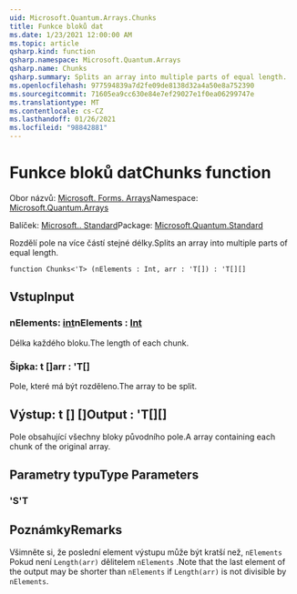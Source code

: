 ```yaml
---
uid: Microsoft.Quantum.Arrays.Chunks
title: Funkce bloků dat
ms.date: 1/23/2021 12:00:00 AM
ms.topic: article
qsharp.kind: function
qsharp.namespace: Microsoft.Quantum.Arrays
qsharp.name: Chunks
qsharp.summary: Splits an array into multiple parts of equal length.
ms.openlocfilehash: 977594839a7d2fe09de8138d32a4a50e8a752390
ms.sourcegitcommit: 71605ea9cc630e84e7ef29027e1f0ea06299747e
ms.translationtype: MT
ms.contentlocale: cs-CZ
ms.lasthandoff: 01/26/2021
ms.locfileid: "98842881"
---
```

# <a name="chunks-function"></a><span data-ttu-id="50c34-102">Funkce bloků dat</span><span class="sxs-lookup"><span data-stu-id="50c34-102">Chunks function</span></span>

<span data-ttu-id="50c34-103">Obor názvů: [Microsoft. Forms. Arrays](xref:Microsoft.Quantum.Arrays)</span><span class="sxs-lookup"><span data-stu-id="50c34-103">Namespace: [Microsoft.Quantum.Arrays](xref:Microsoft.Quantum.Arrays)</span></span>

<span data-ttu-id="50c34-104">Balíček: [Microsoft.. Standard](https://nuget.org/packages/Microsoft.Quantum.Standard)</span><span class="sxs-lookup"><span data-stu-id="50c34-104">Package: [Microsoft.Quantum.Standard](https://nuget.org/packages/Microsoft.Quantum.Standard)</span></span>


<span data-ttu-id="50c34-105">Rozdělí pole na více částí stejné délky.</span><span class="sxs-lookup"><span data-stu-id="50c34-105">Splits an array into multiple parts of equal length.</span></span>

```qsharp
function Chunks<'T> (nElements : Int, arr : 'T[]) : 'T[][]
```


## <a name="input"></a><span data-ttu-id="50c34-106">Vstup</span><span class="sxs-lookup"><span data-stu-id="50c34-106">Input</span></span>

### <a name="nelements--int"></a><span data-ttu-id="50c34-107">nElements: [int](xref:microsoft.quantum.lang-ref.int)</span><span class="sxs-lookup"><span data-stu-id="50c34-107">nElements : [Int](xref:microsoft.quantum.lang-ref.int)</span></span>

<span data-ttu-id="50c34-108">Délka každého bloku.</span><span class="sxs-lookup"><span data-stu-id="50c34-108">The length of each chunk.</span></span>


### <a name="arr--t"></a><span data-ttu-id="50c34-109">Šipka: t []</span><span class="sxs-lookup"><span data-stu-id="50c34-109">arr : 'T[]</span></span>

<span data-ttu-id="50c34-110">Pole, které má být rozděleno.</span><span class="sxs-lookup"><span data-stu-id="50c34-110">The array to be split.</span></span>



## <a name="output--t"></a><span data-ttu-id="50c34-111">Výstup: t [] []</span><span class="sxs-lookup"><span data-stu-id="50c34-111">Output : 'T[][]</span></span>

<span data-ttu-id="50c34-112">Pole obsahující všechny bloky původního pole.</span><span class="sxs-lookup"><span data-stu-id="50c34-112">A array containing each chunk of the original array.</span></span>

## <a name="type-parameters"></a><span data-ttu-id="50c34-113">Parametry typu</span><span class="sxs-lookup"><span data-stu-id="50c34-113">Type Parameters</span></span>

### <a name="t"></a><span data-ttu-id="50c34-114">'S</span><span class="sxs-lookup"><span data-stu-id="50c34-114">'T</span></span>



## <a name="remarks"></a><span data-ttu-id="50c34-115">Poznámky</span><span class="sxs-lookup"><span data-stu-id="50c34-115">Remarks</span></span>

<span data-ttu-id="50c34-116">Všimněte si, že poslední element výstupu může být kratší než, `nElements` Pokud není `Length(arr)` dělitelem `nElements` .</span><span class="sxs-lookup"><span data-stu-id="50c34-116">Note that the last element of the output may be shorter than `nElements` if `Length(arr)` is not divisible by `nElements`.</span></span>